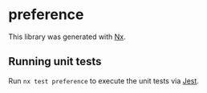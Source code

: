 # preference

This library was generated with [Nx](https://nx.dev).

## Running unit tests

Run `nx test preference` to execute the unit tests via [Jest](https://jestjs.io).
